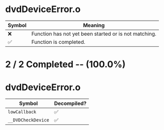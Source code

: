 # dvdDeviceError.o
| Symbol | Meaning 
| ------------- | ------------- 
| :x: | Function has not yet been started or is not matching. 
| :white_check_mark: | Function is completed. 


# 2 / 2 Completed -- (100.0%)
# dvdDeviceError.o
| Symbol | Decompiled? |
| ------------- | ------------- |
| `lowCallback` | :white_check_mark: |
| `__DVDCheckDevice` | :white_check_mark: |
